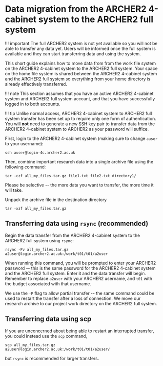 # Data migration from the ARCHER2 4-cabinet system to the ARCHER2 full system

!!! important
    The full ARCHER2 system is not yet available so you will not be able to
    transfer any data yet. Users will be informed once the full system 
    is available and they can start transferring data and using the system.

This short guide explains how to move data from from the work file system on the ARCHER2 4-cabinet system
to the ARCHER2 full system. Your space on the home file system is shared between the ARCHER2 4-cabinet system 
and the ARCHER2 full system so everything from your home directory is already effectively
transferred.

!!! note
    This section assumes that you have an active ARCHER2 4-cabinet system 
    and ARCHER2 full system account, and that you have successfully logged 
    in to both accounts.
    
!!! tip
    Unlike normal access, ARCHER2 4-cabinet system to ARCHER2 full system transfer 
    has been set up to require only one form of authentication. You will **not** need 
    to generate a new SSH key pair to transfer data from the ARCHER2 4-cabinet system 
    to ARCHER2 as your password will suffice.

First, login to the ARCHER2 4-cabinet system (making sure to change `auser` 
to your username):

    ssh auser@login-4c.archer2.ac.uk

Then, combine important research data into a single archive file using the 
following command:

    tar -czf all_my_files.tar.gz file1.txt file2.txt directory1/
    
Please be selective -- the more data you want to transfer, the more time it 
will take.

Unpack the archive file in the destination directory

    tar -xzf all_my_files.tar.gz

## Transferring data using `rsync` (recommended)

Begin the data transfer from the ARCHER2 4-cabinet system to the ARCHER2 full 
system using `rsync`:

    rsync -Pv all_my_files.tar.gz a2user@login.archer2.ac.uk:/work/t01/t01/a2user

When running this command, you will be prompted to enter your ARCHER2
password -- this is the same password for the ARCHER2 4-cabinet system 
and the ARCHER2 full system. Enter it and the data transfer will begin. 
Remember to replace `a2user` with your ARCHER2 username, and `t01` with 
the budget associated with that username.

We use the `-P` flag to allow partial transfer -- the same
command could be used to restart the transfer after a loss of
connection. We move our research archive to our project work directory 
on the ARCHER2 full system.

## Transferring data using scp

If you are unconcerned about being able to restart an interrupted
transfer, you could instead use the `scp` command,

    scp all_my_files.tar.gz a2user@login.archer2.ac.uk:/work/t01/t01/a2user/

but `rsync` is recommended for larger transfers.
